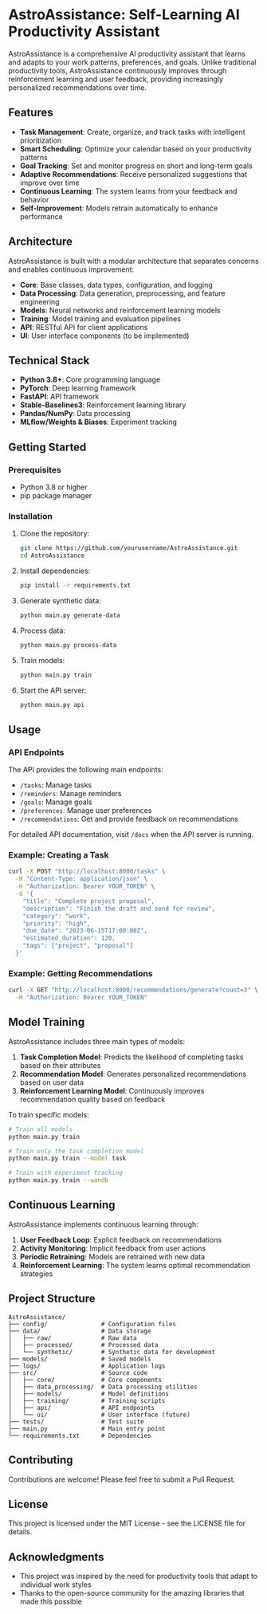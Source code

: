# AstroAssistance: Self-Learning AI Productivity Assistant

AstroAssistance is a comprehensive AI productivity assistant that learns and adapts to your work patterns, preferences, and goals. Unlike traditional productivity tools, AstroAssistance continuously improves through reinforcement learning and user feedback, providing increasingly personalized recommendations over time.

## Features

- **Task Management**: Create, organize, and track tasks with intelligent prioritization
- **Smart Scheduling**: Optimize your calendar based on your productivity patterns
- **Goal Tracking**: Set and monitor progress on short and long-term goals
- **Adaptive Recommendations**: Receive personalized suggestions that improve over time
- **Continuous Learning**: The system learns from your feedback and behavior
- **Self-Improvement**: Models retrain automatically to enhance performance

## Architecture

AstroAssistance is built with a modular architecture that separates concerns and enables continuous improvement:

- **Core**: Base classes, data types, configuration, and logging
- **Data Processing**: Data generation, preprocessing, and feature engineering
- **Models**: Neural networks and reinforcement learning models
- **Training**: Model training and evaluation pipelines
- **API**: RESTful API for client applications
- **UI**: User interface components (to be implemented)

## Technical Stack

- **Python 3.8+**: Core programming language
- **PyTorch**: Deep learning framework
- **FastAPI**: API framework
- **Stable-Baselines3**: Reinforcement learning library
- **Pandas/NumPy**: Data processing
- **MLflow/Weights & Biases**: Experiment tracking

## Getting Started

### Prerequisites

- Python 3.8 or higher
- pip package manager

### Installation

1. Clone the repository:
   ```bash
   git clone https://github.com/yourusername/AstroAssistance.git
   cd AstroAssistance
   ```

2. Install dependencies:
   ```bash
   pip install -r requirements.txt
   ```

3. Generate synthetic data:
   ```bash
   python main.py generate-data
   ```

4. Process data:
   ```bash
   python main.py process-data
   ```

5. Train models:
   ```bash
   python main.py train
   ```

6. Start the API server:
   ```bash
   python main.py api
   ```

## Usage

### API Endpoints

The API provides the following main endpoints:

- `/tasks`: Manage tasks
- `/reminders`: Manage reminders
- `/goals`: Manage goals
- `/preferences`: Manage user preferences
- `/recommendations`: Get and provide feedback on recommendations

For detailed API documentation, visit `/docs` when the API server is running.

### Example: Creating a Task

```bash
curl -X POST "http://localhost:8000/tasks" \
  -H "Content-Type: application/json" \
  -H "Authorization: Bearer YOUR_TOKEN" \
  -d '{
    "title": "Complete project proposal",
    "description": "Finish the draft and send for review",
    "category": "work",
    "priority": "high",
    "due_date": "2023-06-15T17:00:00Z",
    "estimated_duration": 120,
    "tags": ["project", "proposal"]
  }'
```

### Example: Getting Recommendations

```bash
curl -X GET "http://localhost:8000/recommendations/generate?count=3" \
  -H "Authorization: Bearer YOUR_TOKEN"
```

## Model Training

AstroAssistance includes three main types of models:

1. **Task Completion Model**: Predicts the likelihood of completing tasks based on their attributes
2. **Recommendation Model**: Generates personalized recommendations based on user data
3. **Reinforcement Learning Model**: Continuously improves recommendation quality based on feedback

To train specific models:

```bash
# Train all models
python main.py train

# Train only the task completion model
python main.py train --model task

# Train with experiment tracking
python main.py train --wandb
```

## Continuous Learning

AstroAssistance implements continuous learning through:

1. **User Feedback Loop**: Explicit feedback on recommendations
2. **Activity Monitoring**: Implicit feedback from user actions
3. **Periodic Retraining**: Models are retrained with new data
4. **Reinforcement Learning**: The system learns optimal recommendation strategies

## Project Structure

```
AstroAssistance/
├── config/               # Configuration files
├── data/                 # Data storage
│   ├── raw/              # Raw data
│   ├── processed/        # Processed data
│   └── synthetic/        # Synthetic data for development
├── models/               # Saved models
├── logs/                 # Application logs
├── src/                  # Source code
│   ├── core/             # Core components
│   ├── data_processing/  # Data processing utilities
│   ├── models/           # Model definitions
│   ├── training/         # Training scripts
│   ├── api/              # API endpoints
│   └── ui/               # User interface (future)
├── tests/                # Test suite
├── main.py               # Main entry point
└── requirements.txt      # Dependencies
```

## Contributing

Contributions are welcome! Please feel free to submit a Pull Request.

## License

This project is licensed under the MIT License - see the LICENSE file for details.

## Acknowledgments

- This project was inspired by the need for productivity tools that adapt to individual work styles
- Thanks to the open-source community for the amazing libraries that made this possible